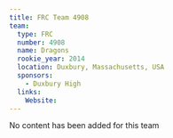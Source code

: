 ```yaml
---
title: FRC Team 4908
team:
  type: FRC
  number: 4908
  name: Dragons
  rookie_year: 2014
  location: Duxbury, Massachusetts, USA
  sponsors:
    - Duxbury High
  links:
    Website: 
---
```

No content has been added for this team